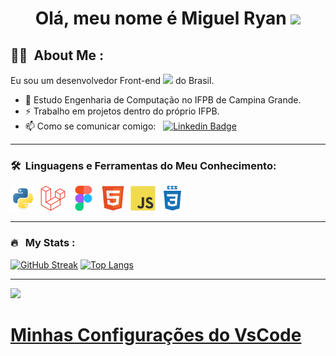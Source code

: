 <h1 align="center">Olá, meu nome é Miguel Ryan <img src="https://media.giphy.com/media/hvRJCLFzcasrR4ia7z/giphy.gif" width="30"></h1>

## :woman_technologist: &nbsp;About Me :

Eu sou um desenvolvedor Front-end  <img src="https://media.giphy.com/media/WUlplcMpOCEmTGBtBW/giphy.gif" width="30"> do Brasil.

- 🔭 Estudo Engenharia de Computação no IFPB de Campina Grande.
- ⚡ Trabalho em projetos dentro do próprio IFPB. 
- 📫 Como se comunicar comigo: &nbsp; [![Linkedin Badge](https://img.shields.io/badge/-miguelryanfreitas-blue?style=flat&logo=Linkedin&logoColor=white)]((https://www.linkedin.com/in/miguel-ryan-freitas))

---

### 🛠 &nbsp;Linguagens e Ferramentas do Meu Conhecimento:

<p>
<img src="https://github.com/devicons/devicon/blob/master/icons/python/python-original.svg" title="Python" alt="Java" width="40" height="40"/>&nbsp;
<img src="https://github.com/devicons/devicon/blob/master/icons/laravel/laravel-original.svg" title="Laravel" alt="Laravel" width="40" height="40"/>&nbsp;
<img src="https://github.com/devicons/devicon/blob/master/icons/figma/figma-original.svg" title="Figma" alt="Spring" width="40" height="40"/>&nbsp;
<img src="https://github.com/devicons/devicon/blob/master/icons/html5/html5-original.svg" title="HTML5" alt="HTML5" width="40" height="40"/>&nbsp;
<img src="https://github.com/devicons/devicon/blob/master/icons/javascript/javascript-original.svg" title="javascript" alt="JavaScript" width="40" height="40"/>&nbsp;
<img src="https://github.com/devicons/devicon/blob/master/icons/css3/css3-plain-wordmark.svg"  title="CSS3" alt="CSS3" width="40" height="40"/>&nbsp;
</p>

---

### 🔥 &nbsp; My Stats :
[![GitHub Streak](http://github-readme-streak-stats.herokuapp.com?user=athavus&theme=dark&background=000000)](https://git.io/streak-stats)
[![Top Langs](https://github-readme-stats.vercel.app/api/top-langs/?username=athavus&layout=compact&theme=vision-friendly-dark)](https://github.com/anuraghazra/github-readme-stats)

---

<img src="https://profile-readme-generator.com/assets/snake.svg">

<h1><a href="settings.json">Minhas Configurações do VsCode</a></h1>
